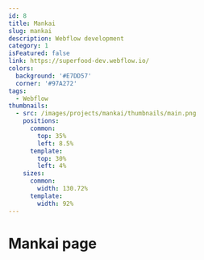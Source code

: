 ```yaml
---
id: 8
title: Mankai
slug: mankai
description: Webflow development
category: 1
isFeatured: false
link: https://superfood-dev.webflow.io/
colors:
  background: '#E7DD57'
  corner: '#97A272'
tags:
  - Webflow
thumbnails:
  - src: /images/projects/mankai/thumbnails/main.png
    positions:
      common:
        top: 35%
        left: 8.5%
      template:
        top: 30%
        left: 4%
    sizes:
      common:
        width: 130.72%
      template:
        width: 92%
---
```


# Mankai page
